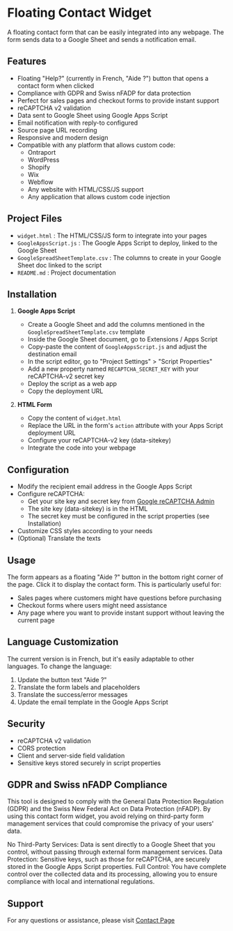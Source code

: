 # Floating Contact Widget

A floating contact form that can be easily integrated into any webpage. The form sends data to a Google Sheet and sends a notification email.

## Features

- Floating "Help?" (currently in French, "Aide ?") button that opens a contact form when clicked
- Compliance with GDPR and Swiss nFADP for data protection
- Perfect for sales pages and checkout forms to provide instant support
- reCAPTCHA v2 validation
- Data sent to Google Sheet using Google Apps Script
- Email notification with reply-to configured
- Source page URL recording
- Responsive and modern design
- Compatible with any platform that allows custom code:
  - Ontraport
  - WordPress
  - Shopify
  - Wix
  - Webflow
  - Any website with HTML/CSS/JS support
  - Any application that allows custom code injection

## Project Files

- `widget.html` : The HTML/CSS/JS form to integrate into your pages
- `GoogleAppsScript.js` : The Google Apps Script to deploy, linked to the Google Sheet
- `GoogleSpreadSheetTemplate.csv` : The columns to create in your Google Sheet doc linked to the script
- `README.md` : Project documentation

## Installation

1. **Google Apps Script**
   - Create a Google Sheet and add the columns mentioned in the `GoogleSpreadSheetTemplate.csv` template
   - Inside the Google Sheet document, go to Extensions / Apps Script
   - Copy-paste the content of `GoogleAppsScript.js` and adjust the destination email
   - In the script editor, go to "Project Settings" > "Script Properties"
   - Add a new property named `RECAPTCHA_SECRET_KEY` with your reCAPTCHA-v2 secret key
   - Deploy the script as a web app
   - Copy the deployment URL

2. **HTML Form**
   - Copy the content of `widget.html`
   - Replace the URL in the form's `action` attribute with your Apps Script deployment URL
   - Configure your reCAPTCHA-v2 key (data-sitekey)
   - Integrate the code into your webpage

## Configuration

- Modify the recipient email address in the Google Apps Script
- Configure reCAPTCHA:
  - Get your site key and secret key from [Google reCAPTCHA Admin](https://www.google.com/recaptcha/admin/create)
  - The site key (data-sitekey) is in the HTML
  - The secret key must be configured in the script properties (see Installation)
- Customize CSS styles according to your needs
- (Optional) Translate the texts

## Usage

The form appears as a floating "Aide ?" button in the bottom right corner of the page. Click it to display the contact form. This is particularly useful for:
- Sales pages where customers might have questions before purchasing
- Checkout forms where users might need assistance
- Any page where you want to provide instant support without leaving the current page

## Language Customization

The current version is in French, but it's easily adaptable to other languages. To change the language:
1. Update the button text "Aide ?"
2. Translate the form labels and placeholders
3. Translate the success/error messages
4. Update the email template in the Google Apps Script

## Security

- reCAPTCHA v2 validation
- CORS protection
- Client and server-side field validation
- Sensitive keys stored securely in script properties

## GDPR and Swiss nFADP Compliance

This tool is designed to comply with the General Data Protection Regulation (GDPR) and the Swiss New Federal Act on Data Protection (nFADP). By using this contact form widget, you avoid relying on third-party form management services that could compromise the privacy of your users' data.

No Third-Party Services: Data is sent directly to a Google Sheet that you control, without passing through external form management services.
Data Protection: Sensitive keys, such as those for reCAPTCHA, are securely stored in the Google Apps Script properties.
Full Control: You have complete control over the collected data and its processing, allowing you to ensure compliance with local and international regulations.

## Support

For any questions or assistance, please visit [Contact Page](https://cedricv.com/contact/) 
